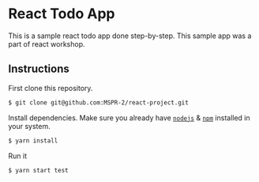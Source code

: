 # React Todo App

This is a sample react todo app done step-by-step.
This sample app was a part of react workshop.

## Instructions

First clone this repository.
```bash
$ git clone git@github.com:MSPR-2/react-project.git
```

Install dependencies. Make sure you already have [`nodejs`](https://nodejs.org/en/) & [`npm`](https://www.npmjs.com/) installed in your system.
```bash
$ yarn install
```

Run it
```bash
$ yarn start test
```
